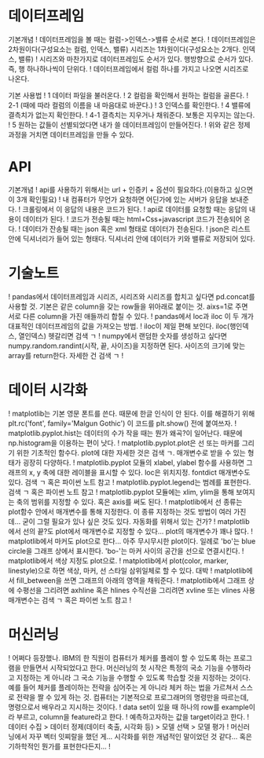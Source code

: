 # 데이터프레임
기본개념 
! 데이터프레임을 볼 때는 컬럼->인덱스->밸류 순서로 본다.
! 데이터프레임은 2차원이다(구성요소는 컬럼, 인덱스, 밸류) 시리즈는 1차원이다(구성요소는 2개다. 인덱스, 밸류)
! 시리즈와 마찬가지로 데이터프레임도 순서가 있다. 행방향으로 순서가 있다. 즉, 행 하나하나씩이 단위다.
! 데이터프레임에서 컬럼 하나를 가지고 나오면 시리즈로 나온다.


기본 사용법
! 1 데이터 파일을 불러온다.
! 2 컬럼을 확인해서 원하는 컬럼을 골른다.
! 2-1 (때에 따라 컬럼의 이름을 내 마음대로 바꾼다.)
! 3 인덱스를 확인한다.
! 4 밸류에 결측치가 없는지 확인한다.
! 4-1 결측치는 지우거나 채워준다. 보통은 지우지는 않는다.
! 5 원하는 값들이 선별되었다면 내가 쓸 데이터프레임이 만들어진다.
!  위와 같은 정제과정을 거치면 데이터프레임을 만들 수 있다.

# API
기본개념 
! api를 사용하기 위해서는 url + 인증키 + 옵션이 필요하다.(이용하고 싶으면 이 3개 확인필요)
! 내 컴퓨터가 무언가 요청하면 어딘가에 있는 서버가 응답을 보내준다.
! 크롤링에서 이 응답의 내용은 코드가 된다.
! api로 데이터를 요청할 때는 응답의 내용이 데이터가 된다.
! 코드가 전송될 때는 html+Css+javascript 코드가 전송되어 온다.
! 데이터가 잔송될 때는 json 혹은 xml 형태로 데이터가 전송된다.
! json은 리스트 안에 딕셔너리가 들어 있는 형태다. 딕셔너리 안에 데이터가 키와 밸류로 저장되어 있다.

# 기술노트
! pandas에서 데이터프레임과 시리즈, 시리즈와 시리즈를 합치고 싶다면 pd.concat를 사용할 것. 기본은 같은 column을 갖는 row들을 위아래로 붙이는 것. aixs=1로 주면 서로 다른 column을 가진 애들까리 합칠 수 있다.
! pandas에서 loc과 iloc 이 두 개가 대표적인 데이터프레임의 값을 가져오는 방법. 
! iloc이 제일 편해 보인다. iloc(행인덱스, 열인덱스) 헷갈리면 검색 ㄱ
! numpy에서 랜덤한 숫자를 생성하고 싶다면 numpy.random.randint(시작, 끝, 사이즈)을 지정하면 된다. 사이즈의 크기에 맞는 array를 return한다. 자세한 건 검색 ㄱ
! 


# 데이터 시각화
! matplotlib는 기본 영문 폰트를 쓴다. 때문에 한글 인식이 안 된다. 이를 해결하기 위해
plt.rc('font', family='Malgun Gothic') 이 코드를 plt.show() 전에 붙여쓰자.
! matplotlib.pyplot.hist는 데이터의 수가 작을 때는 뭔가 왜곡?이 일어난다. 때문에 np.histogram을 이용하는 편이 낫다.
! matplotlib.pyplot.plot은 선 또는 마커를 그리기 위한 기초적인 함수다. plot에 대한 자세한 것은 검색 ㄱ. 매개변수로 받을 수 있는 형태가 굉장히 다양하다.
! matplotlib.pyplot 모듈의 xlabel, ylabel 함수를 사용하면 그래프의 x, y 축에 대한 레이블을 표시할 수 있다. loc은 위치지정. fontdict 매개변수도 있다. 검색 ㄱ 혹은 파이썬 노트 참고
! matplotlib.pyplot.legend는 범례를 표현한다. 검색 ㄱ 혹은 파이썬 노트 참고
! matplotlib.pyplot 모듈에는 xlim, ylim을 통해 보여지는 축의 범위를 지정할 수 있다. 혹은 axis를 써도 된다.
! matplotlib에서 선 종류는 plot함수 안에서 매개변수를 통해 지정한다. 이 종류 지정하는 것도 방법이 여러 가진데... 굳이 그럴 필요가 있나 싶은 것도 있다. 자동화를 위해서 있는 건가?
! matplotlib에서 선의 끝?도 plot에서 매개변수로 지정할 수 있다... plot의 매개변수가 꽤나 많다.
! matplotlib에서 마커도 plot으로 한다... 아주 무시무시한 plot이다. 일례로 'bo'는 blue circle을 그래프 상에서 표시한다. 'bo-'는 마커 사이의 공간을 선으로 연결시킨다.
! matplotlib에서 색상 지정도 plot으로.
! matplotlib에서 plot(color, marker, linestyle)으로 하면 색상, 마커, 선 스타일 삼위일체로 할 수 있다. 대박
! matplotlib에서 fill_between을 쓰면 그래프의 아래의 영역을 채워준다.
! matplotlib에서 그래프 상에 수평선을 그리려면 axhline 혹은 hlines 수직선을 그리려면 xvline 또는 vlines 사용 매개변수는 검색 ㄱ 혹은 파이썬 노트 참고
! 

# 머신러닝
! 어쩌다 등장했나. IBM의 한 직원이 컴퓨터가 체커를 플레이 할 수 있도록 하는 프로그램을 만들면서 시작되었다고 한다. 머신러닝의 첫 시작은 특정의 국소 기능을 수행하라고 지정하는 게 아니라 그 국소 기능을 수행할 수 있도록 학습할 것을 지정하는 것이다. 예를 들어 체커를 플레이하는 전략을 심어주는 게 아니라 체커 하는 법을 가르쳐서 스스로 전략을 짤 수 있게 하는 것. 컴퓨터는 기본적으로 프로그래머의 명령만을 따르는데, 명령으로서 배우라고 지시하는 것이다.
! data set이 있을 때 하나의 row를 example이라 부르고, column을 feature라고 한다.
! 예측하고자하는 값을 target이라고 한다. 
! 데이터 수집 > 데이터 정제(데이터 축출, 시각화 등) > 모델 선택 > 모델 평가
! 머신러닝에서 자꾸 벡터 잇찌랄을 했던 게... 시각화를 위한 개념적인 말이었던 것 같다... 혹은 기하학적인 뭔가를 표현한다든지...
! 

